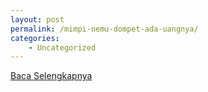 ```yaml
---
layout: post
permalink: /mimpi-nemu-dompet-ada-uangnya/
categories:
    - Uncategorized
---
```


[Baca Selengkapnya](/08)